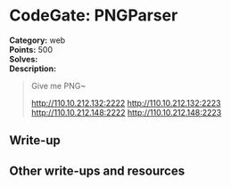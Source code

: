 # CodeGate: PNGParser

**Category:** web  
**Points:** 500  
**Solves:**  
**Description:**  

> Give me PNG~
> 
> http://110.10.212.132:2222
> http://110.10.212.132:2223
> http://110.10.212.148:2222
> http://110.10.212.148:2223

## Write-up

## Other write-ups and resources

